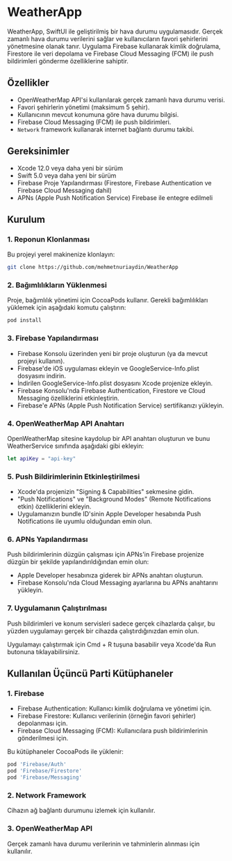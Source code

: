 
# WeatherApp

WeatherApp, SwiftUI ile geliştirilmiş bir hava durumu uygulamasıdır. Gerçek zamanlı hava durumu verilerini sağlar ve kullanıcıların favori şehirlerini yönetmesine olanak tanır. Uygulama Firebase kullanarak kimlik doğrulama, Firestore ile veri depolama ve Firebase Cloud Messaging (FCM) ile push bildirimleri gönderme özelliklerine sahiptir.

## Özellikler

- OpenWeatherMap API'si kullanılarak gerçek zamanlı hava durumu verisi.
- Favori şehirlerin yönetimi (maksimum 5 şehir).
- Kullanıcının mevcut konumuna göre hava durumu bilgisi.
- Firebase Cloud Messaging (FCM) ile push bildirimleri.
- `Network` framework kullanarak internet bağlantı durumu takibi.

## Gereksinimler

- Xcode 12.0 veya daha yeni bir sürüm
- Swift 5.0 veya daha yeni bir sürüm
- Firebase Proje Yapılandırması (Firestore, Firebase Authentication ve Firebase Cloud Messaging dahil)
- APNs (Apple Push Notification Service) Firebase ile entegre edilmeli

## Kurulum

### 1. Reponun Klonlanması
Bu projeyi yerel makinenize klonlayın:

```bash
git clone https://github.com/mehmetnuriaydin/WeatherApp
```

### 2. Bağımlılıkların Yüklenmesi
Proje, bağımlılık yönetimi için CocoaPods kullanır. Gerekli bağımlılıkları yüklemek için aşağıdaki komutu çalıştırın:

```bash
pod install
```

### 3. Firebase Yapılandırması

- Firebase Konsolu üzerinden yeni bir proje oluşturun (ya da mevcut projeyi kullanın).
- Firebase'de iOS uygulaması ekleyin ve GoogleService-Info.plist dosyasını indirin.
- İndirilen GoogleService-Info.plist dosyasını Xcode projenize ekleyin.
- Firebase Konsolu'nda Firebase Authentication, Firestore ve Cloud Messaging özelliklerini etkinleştirin.
- Firebase'e APNs (Apple Push Notification Service) sertifikanızı yükleyin.

### 4. OpenWeatherMap API Anahtarı
OpenWeatherMap sitesine kaydolup bir API anahtarı oluşturun ve bunu WeatherService sınıfında aşağıdaki gibi ekleyin:

```swift
let apiKey = "api-key"
```

### 5. Push Bildirimlerinin Etkinleştirilmesi

- Xcode'da projenizin "Signing & Capabilities" sekmesine gidin.
- "Push Notifications" ve "Background Modes" (Remote Notifications etkin) özelliklerini ekleyin.
- Uygulamanızın bundle ID'sinin Apple Developer hesabında Push Notifications ile uyumlu olduğundan emin olun.

### 6. APNs Yapılandırması
Push bildirimlerinin düzgün çalışması için APNs'in Firebase projenize düzgün bir şekilde yapılandırıldığından emin olun:

- Apple Developer hesabınıza giderek bir APNs anahtarı oluşturun.
- Firebase Konsolu'nda Cloud Messaging ayarlarına bu APNs anahtarını yükleyin.

### 7. Uygulamanın Çalıştırılması
Push bildirimleri ve konum servisleri sadece gerçek cihazlarda çalışır, bu yüzden uygulamayı gerçek bir cihazda çalıştırdığınızdan emin olun.

Uygulamayı çalıştırmak için Cmd + R tuşuna basabilir veya Xcode'da Run butonuna tıklayabilirsiniz.

## Kullanılan Üçüncü Parti Kütüphaneler

### 1. Firebase
- Firebase Authentication: Kullanıcı kimlik doğrulama ve yönetimi için.
- Firebase Firestore: Kullanıcı verilerinin (örneğin favori şehirler) depolanması için.
- Firebase Cloud Messaging (FCM): Kullanıcılara push bildirimlerinin gönderilmesi için.

Bu kütüphaneler CocoaPods ile yüklenir:

```bash
pod 'Firebase/Auth'
pod 'Firebase/Firestore'
pod 'Firebase/Messaging'
```

### 2. Network Framework

Cihazın ağ bağlantı durumunu izlemek için kullanılır.

### 3. OpenWeatherMap API

Gerçek zamanlı hava durumu verilerinin ve tahminlerin alınması için kullanılır.
